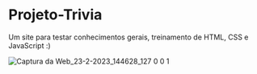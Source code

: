 # Projeto-Trivia
Um site para testar conhecimentos gerais, treinamento de HTML, CSS e JavaScript :)

![Captura da Web_23-2-2023_144628_127 0 0 1](https://user-images.githubusercontent.com/46427886/220988566-c96c5592-0cfb-4c76-9aef-9fc1db9cbefa.jpeg)
